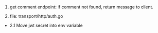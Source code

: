 1.  get comment endpoint: if comment not found, return message to client.

2.  file: transport/http/auth.go

- 2.1 Move jwt secret into env variable
